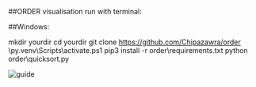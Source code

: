##ORDER visualisation
run with terminal:

##Windows:

mkdir yourdir
cd yourdir
git clone https://github.com/Chipazawra/order
\py\.venv\Scripts\activate.ps1
pip3 install -r order\requirements.txt
python order\quicksort.py
   
![guide](https://user-images.githubusercontent.com/18016416/122551841-345d1f80-d03e-11eb-8bf0-074688ced42a.gif)
